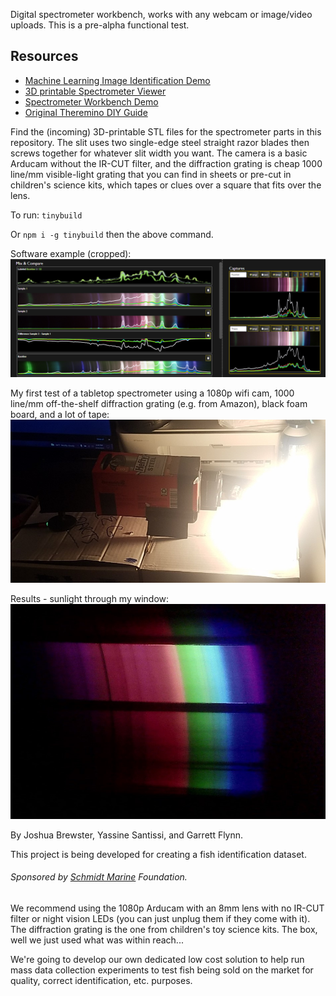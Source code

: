 Digital spectrometer workbench, works with any webcam or image/video uploads. This is a pre-alpha functional test.

## Resources
- [Machine Learning Image Identification Demo](https://github.com/joshbrew/cameraId-wonnx-wasm)
- [3D printable Spectrometer Viewer](https://a360.co/3FZsu7q)
- [Spectrometer Workbench Demo](https://fishscanner.com)
- [Original Theremino DIY Guide](https://www.theremino.com/wp-content/uploads/files/Theremino_Spectrometer_Construction_ENG.pdf)

Find the (incoming) 3D-printable STL files for the spectrometer parts in this repository. The slit uses two single-edge steel straight razor blades then screws together for whatever slit width you want. The camera is a basic Arducam without the IR-CUT filter, and the diffraction grating is cheap 1000 line/mm visible-light grating that you can find in sheets or pre-cut in children's science kits, which tapes or clues over a square that fits over the lens. 

To run:
`tinybuild`

Or `npm i -g tinybuild` then the above command.

Software example (cropped):
![scrn](screenshots/tilapia_v_rockfish.PNG)

My first test of a tabletop spectrometer using a 1080p wifi cam, 1000 line/mm off-the-shelf diffraction grating (e.g. from Amazon), black foam board, and a lot of tape:
![test](screenshots/testspect.jpg)

Results - sunlight through my window:
![wind](screenshots/window.jpg)


By Joshua Brewster, Yassine Santissi, and Garrett Flynn.


This project is being developed for creating a fish identification dataset. 

###### Sponsored by [Schmidt Marine](https://www.schmidtmarine.org/) Foundation.

We recommend using the 1080p Arducam with an 8mm lens with no IR-CUT filter or night vision LEDs (you can just unplug them if they come with it). The diffraction grating is the one from children's toy science kits. The box, well we just used what was within reach... 

We're going to develop our own dedicated low cost solution to help run mass data collection experiments to test fish being sold on the market for quality, correct identification, etc. purposes.

